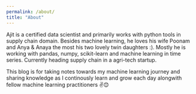 ```yaml
---
permalink: /about/
title: "About"
---
```


Ajit is a certified data scientist and primarily works with python tools in supply chain domain. Besides machine learning, he loves his wife Poonam and Anya & Anaya the most his two lovely twin daughters :). Mostly he is working with pandas, numpy, scikit-learn and machine learning in time series. Currently heading supply chain in a agri-tech startup.

This blog is for taking notes towards my machine learning journey and sharing knowledge as I continously learn and grow each day alongwith fellow machine learning practitioners ✌😊

